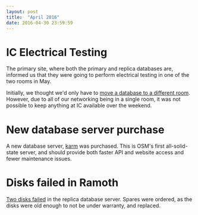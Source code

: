 ```yaml
---
layout: post
title:  "April 2016"
date: 2016-04-30 23:59:59
---
```


# IC Electrical Testing

The primary site, where both the primary and replica databases are, informed us that they were going to perform electrical testing in one of the two rooms in May.

Initially, we thought we'd only have to [move a database to a different room](https://github.com/openstreetmap/operations/issues/67). However, due to all of our networking being in a single room, it was not possible to keep anything at IC available over the weekend.

# New database server purchase

A new database server, [karm](https://hardware.openstreetmap.org/servers/karm.openstreetmap.org/) was purchased. This is OSM's first all-solid-state server, and should provide both faster API and website access and fewer maintenance issues.

# Disks failed in Ramoth

[Two disks failed](https://github.com/openstreetmap/operations/issues/60) in the replica database server. Spares were ordered, as the disks were old enough to not be under warranty, and replaced.
